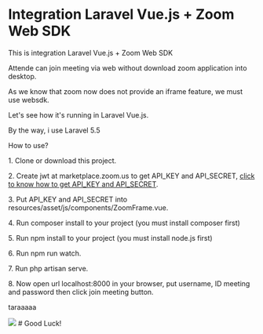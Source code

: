 # Integration Laravel Vue.js + Zoom Web SDK
<p>This is integration Laravel Vue.js + Zoom Web SDK</p>
<p>Attende can join meeting via web without download zoom application into desktop.</p>
<p>As we know that zoom now does not provide an iframe feature, we must use websdk.</p>
<p>Let's see how it's running in Laravel Vue.js.</p>
<p>By the way, i use Laravel 5.5</p>

<p>How to use?</p>
<p>1. Clone or download this project.</p>
<p>2. Create jwt at marketplace.zoom.us to get API_KEY and API_SECRET, <a href="https://marketplace.zoom.us/docs/guides/build/jwt-app">click to know how to get API_KEY and API_SECRET</a>.</p>
<p>3. Put API_KEY and API_SECRET into resources/asset/js/components/ZoomFrame.vue.</p>
<p>4. Run composer install to your project (you must install composer first)</p>
<p>5. Run npm install to your project (you must install node.js first)</p>
<p>6. Run npm run watch.</p>
<p>7. Run php artisan serve.</p>
<p>8. Now open url localhost:8000 in your browser, put username, ID meeting and password then click join meeting button.</p>
<p>taraaaaa</p>
<img src="https://user-images.githubusercontent.com/33013791/89543541-44578080-d82b-11ea-8098-f921525f4de3.png">
# Good Luck!
